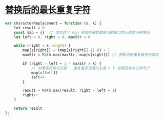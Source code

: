 # [替换后的最长重复字符](https://leetcode.cn/problems/longest-repeating-character-replacement/) 

```js
var characterReplacement = function (s, k) {
    let result = 0
    const map = {}  // 其实这个 map 里面存储的就是当前窗口内元素的分布情况
    let left = 0, right = 0, maxStr = 0

    while (right < s.length) {
        map[s[right]] = (map[s[right]] || 0) + 1
        maxStr = Math.max(maxStr, map[s[right]]) // 获取当前重复最多元素的长度

        if (right - left + 1 - maxStr > k) {
            // 如果字符串的长度 - 重复最多元素的长度 > k 说明没有办法修改了
            map[s[left]]--
            left++
        }

        result = Math.max(result, right - left + 1)
        right++
    }

    return result
};
```

